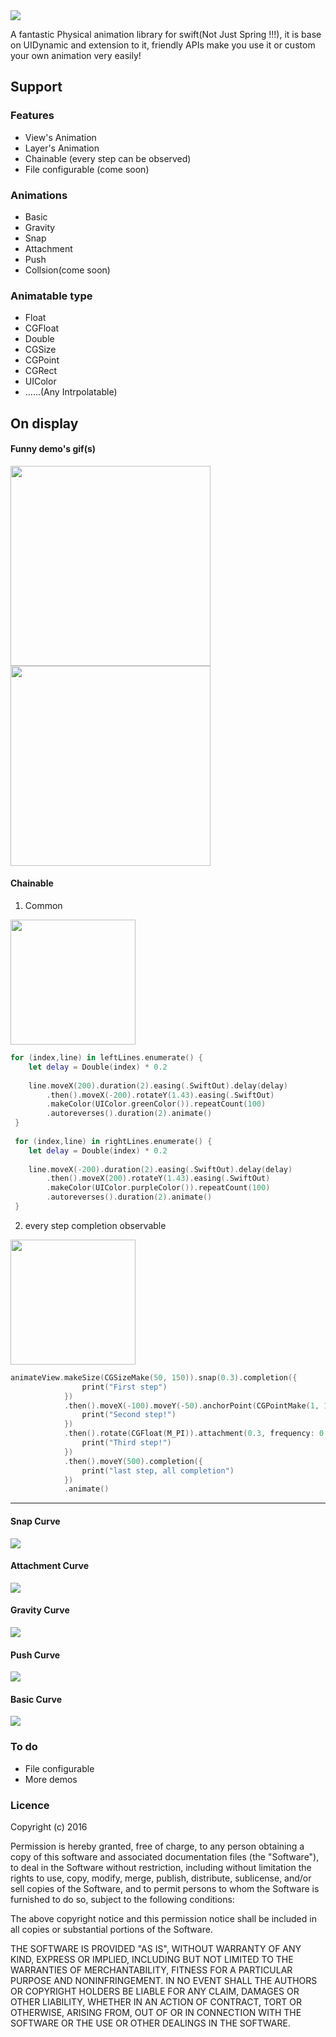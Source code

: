 <img src="https://github.com/AugustRush/Stellar/blob/master/title.png">

A fantastic Physical animation library for swift(Not Just Spring !!!), it is base on UIDynamic and extension to it, friendly APIs make you use it or custom your own animation very easily!

## Support

### Features
- View's Animation
- Layer's Animation
- Chainable (every step can be observed)
- File configurable (come soon)

### Animations

- Basic
- Gravity
- Snap
- Attachment
- Push
- Collsion(come soon)

### Animatable type

- Float
- CGFloat
- Double
- CGSize
- CGPoint
- CGRect
- UIColor
- ......(Any Intrpolatable)

## On display

#### Funny demo's gif(s)
<img src="https://github.com/AugustRush/Stellar/blob/master/balls.gif" width="320">
<img src="https://github.com/AugustRush/Stellar/blob/master/layers.gif" width="320">

#### Chainable 

1) Common</br>

<img src="https://github.com/AugustRush/Stellar/blob/master/lines.gif" width="200">

``` swift
for (index,line) in leftLines.enumerate() {
    let delay = Double(index) * 0.2
    
    line.moveX(200).duration(2).easing(.SwiftOut).delay(delay)
        .then().moveX(-200).rotateY(1.43).easing(.SwiftOut)
        .makeColor(UIColor.greenColor()).repeatCount(100)
        .autoreverses().duration(2).animate()
 }
        
 for (index,line) in rightLines.enumerate() {
    let delay = Double(index) * 0.2
    
    line.moveX(-200).duration(2).easing(.SwiftOut).delay(delay)
        .then().moveX(200).rotateY(1.43).easing(.SwiftOut)
        .makeColor(UIColor.purpleColor()).repeatCount(100)
        .autoreverses().duration(2).animate()
 }
```

2) every step completion observable </br>

<img src="https://github.com/AugustRush/Stellar/blob/master/example4.gif" width="200">

``` swift
animateView.makeSize(CGSizeMake(50, 150)).snap(0.3).completion({
                print("First step")
            })
            .then().moveX(-100).moveY(-50).anchorPoint(CGPointMake(1, 1)).duration(1).completion({
                print("Second step!")
            })
            .then().rotate(CGFloat(M_PI)).attachment(0.3, frequency: 0.8).completion({
                print("Third step!")
            })
            .then().moveY(500).completion({
                print("last step, all completion")
            })
            .animate()
```

----------
#### Snap Curve
<img src="https://github.com/AugustRush/Stellar/blob/master/snapCurve.gif">

#### Attachment Curve
<img src="https://github.com/AugustRush/Stellar/blob/master/attachmentCurve.gif">

#### Gravity Curve
<img src="https://github.com/AugustRush/Stellar/blob/master/gravityCurve.gif">

#### Push Curve
<img src="https://github.com/AugustRush/Stellar/blob/master/pushCurve.gif">

#### Basic Curve
<img src="https://github.com/AugustRush/Stellar/blob/master/basicCurve.gif">

### To do
- File configurable
- More demos

### Licence

Copyright (c) 2016 

Permission is hereby granted, free of charge, to any person obtaining a copy
of this software and associated documentation files (the "Software"), to deal
in the Software without restriction, including without limitation the rights
to use, copy, modify, merge, publish, distribute, sublicense, and/or sell
copies of the Software, and to permit persons to whom the Software is
furnished to do so, subject to the following conditions:

The above copyright notice and this permission notice shall be included in all
copies or substantial portions of the Software.

THE SOFTWARE IS PROVIDED "AS IS", WITHOUT WARRANTY OF ANY KIND, EXPRESS OR
IMPLIED, INCLUDING BUT NOT LIMITED TO THE WARRANTIES OF MERCHANTABILITY,
FITNESS FOR A PARTICULAR PURPOSE AND NONINFRINGEMENT. IN NO EVENT SHALL THE
AUTHORS OR COPYRIGHT HOLDERS BE LIABLE FOR ANY CLAIM, DAMAGES OR OTHER
LIABILITY, WHETHER IN AN ACTION OF CONTRACT, TORT OR OTHERWISE, ARISING FROM,
OUT OF OR IN CONNECTION WITH THE SOFTWARE OR THE USE OR OTHER DEALINGS IN THE
SOFTWARE.
